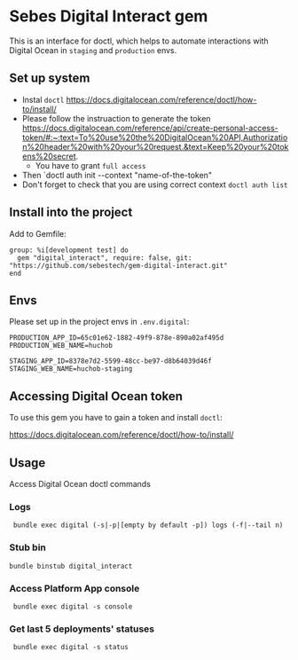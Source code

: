 # Sebes Digital Interact gem

This is an interface for doctl, which helps to automate interactions with Digital Ocean in `staging` and `production` envs.

## Set up system

- Instal `doctl` https://docs.digitalocean.com/reference/doctl/how-to/install/
- Please follow the instruaction to generate the token https://docs.digitalocean.com/reference/api/create-personal-access-token/#:~:text=To%20use%20the%20DigitalOcean%20API,Authorization%20header%20with%20your%20request.&text=Keep%20your%20tokens%20secret.
  - You have to grant `full access`
- Then `doctl auth init --context "name-of-the-token"
- Don't forget to check that you are using correct context `doctl auth list`

## Install into the project
Add to Gemfile:
```
group: %i[development test] do
  gem "digital_interact", require: false, git: "https://github.com/sebestech/gem-digital-interact.git"
end
```

## Envs

Please set up in the project envs in `.env.digital`:
```
PRODUCTION_APP_ID=65c01e62-1882-49f9-878e-890a02af495d
PRODUCTION_WEB_NAME=huchob

STAGING_APP_ID=8378e7d2-5599-48cc-be97-d8b64039d46f
STAGING_WEB_NAME=huchob-staging
```


## Accessing Digital Ocean token

To use this gem you have to gain a token and install `doctl`:

https://docs.digitalocean.com/reference/doctl/how-to/install/


## Usage

Access Digital Ocean doctl commands 

### Logs
```
 bundle exec digital (-s|-p|[empty by default -p]) logs (-f|--tail n)
```

### Stub bin

```
bundle binstub digital_interact
```

### Access Platform App console
```
 bundle exec digital -s console
```

### Get last 5 deployments' statuses
```
 bundle exec digital -s status
```

